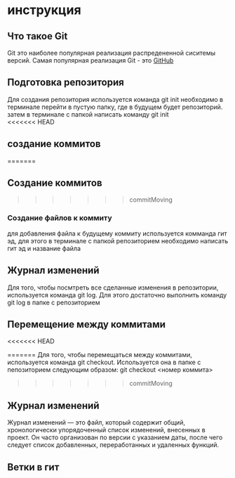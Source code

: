 # инструкция 


## Что такое Git 


Git это наиболее популярная реализация распредененной сиситемы версий. Самая популярная реализация Git - 
это [GitHub](https://github.com/)

## Подготовка репозитория 
Для создания репозитория используется команда git init необходимо в терминале перейти в пустую папку, где в будущем будет репозиторий. затем в терминале с папкой написать команду git init  
<<<<<<< HEAD

## создание коммитов 
=======
 

## Создание коммитов 
>>>>>>> commitMoving
### Создание файлов к коммиту 
для добавления файла к будущему коммиту используется комманда гит эд, для этого в терминале с папкой репозиторием необходимо написать гит эд и название файла 


## Журнал изменений
Для того, чтобы посмтреть все сделанные изменения в репозитории, используется команда git log. Для этого достаточно выполнить команду git log в папке с репозиторием


## Перемещение между коммитами

<<<<<<< HEAD
 
=======
Для того, чтобы перемещаться между коммитами, используется команда git checkout. Используется она в папке с пепозиторием следующим образом: git checkout <номер коммита>
>>>>>>> commitMoving


## Журнал изменений 

Журнал изменений — это файл, который содержит общий, хронологически упорядоченный список изменений, внесенных в проект. Он часто организован по версии с указанием даты, после чего следует список добавленных, переработанных и удаленных функций.

## Ветки в гит 